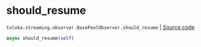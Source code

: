 # should_resume
`toloka.streaming.observer.BasePoolObserver.should_resume` | [Source code](https://github.com/Toloka/toloka-kit/blob/v1.2.3/src/streaming/observer.py#L135)

```python
async should_resume(self)
```

